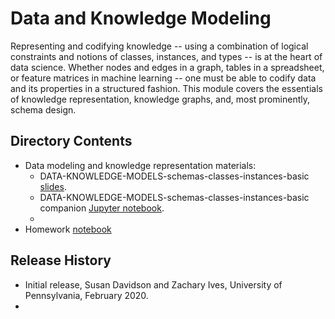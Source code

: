 # Data and Knowledge Modeling

Representing and codifying knowledge -- using a combination of logical constraints and notions of classes, instances, and types -- is at the heart of data science.  Whether nodes and edges in a graph, tables in a spreadsheet, or feature matrices in machine learning -- one must be able to codify data and its properties in a structured fashion.  This module covers the essentials of knowledge representation, knowledge graphs, and, most prominently, schema design.

## Directory Contents

* Data modeling and knowledge representation materials:
  * DATA-KNOWLEDGE-MODELS-schemas-classes-instances-basic [slides](DATA-KNOWLEDGE-MODELS-schemas-classes-instances-basic.pptx).
  * DATA-KNOWLEDGE-MODELS-schemas-classes-instances-basic companion [Jupyter notebook](DATA-KNOWLEDGE-MODELS-schemas-classes-instances-basic.ipynb).
  * 
* Homework [notebook](DATA-KNOWLEDGE-MODELS-Homework.ipynb)

## Release History

* Initial release, Susan Davidson and Zachary Ives, University of Pennsylvania, February 2020.
* 
